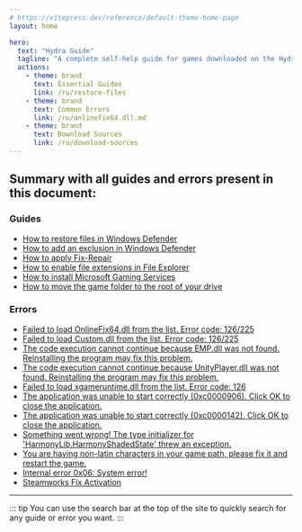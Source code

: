 ```yaml
---
# https://vitepress.dev/reference/default-theme-home-page
layout: home

hero:
  text: "Hydra Guide"
  tagline: "A complete self-help guide for games downloaded on the Hydra Launcher." 
  actions:
    - theme: brand
      text: Essential Guides
      link: /ru/restore-files
    - theme: brand
      text: Common Errors
      link: /ru/onlinefix64.dll.md
    - theme: brand
      text: Download Sources
      link: /ru/download-sources
---
```


## Summary with all guides and errors present in this document:

### Guides

- [How to restore files in Windows Defender](restore-files.md)
- [How to add an exclusion in Windows Defender](add-exclusion.md)
- [How to apply Fix-Repair](fix-repair.md)
- [How to enable file extensions in File Explorer](file-extensions.md)
- [How to install Microsoft Gaming Services](microsoft-gaming-services.md)
- [How to move the game folder to the root of your drive](root-drive.md)

### Errors

- [Failed to load OnlineFix64.dll from the list. Error code: 126/225](onlinefix64.dll.md)
- [Failed to load Custom.dll from the list. Error code: 126/225](custom.dll.md)
- [The code execution cannot continue because EMP.dll was not found. Reinstalling the program may fix this problem.](emp.dll.md)
- [The code execution cannot continue because UnityPlayer.dll was not found. Reinstalling the program may fix this problem.](unityplayer.dll.md)
- [Failed to load xgameruntime.dll from the list. Error code: 126](xgameruntime.dll.md)
- [The application was unable to start correctly (0xc0000906). Click OK to close the application.](0xc0000906.md)
- [The application was unable to start correctly (0xc0000142). Click OK to close the application.](0xc0000142.md)
- [Something went wrong! The type initializer for 'HarmonyLib.HarmonyShadedState' threw an exception.](harmonylib.md)
- [You are having non-latin characters in your game path, please fix it and restart the game.](non-latin-characters.md)
- [Internal error 0x06: System error!](0x06.md)
- [Steamworks Fix Activation](steamworks-activation.md)

___

::: tip You can use the search bar at the top of the site to quickly search for any guide or error you want.
:::